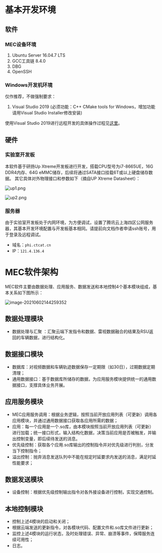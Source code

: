 # 基本开发环境

## 软件

### MEC设备环境

1. Ubuntu Server 16.04.7 LTS
2. GCC工具链 8.4.0
3. DBG
4. OpenSSH

### Windows开发机环境

仅作推荐，不做强制要求：

1. Visual Studio 2019 (必须功能：C++ CMake tools for Windows，增加功能请用Visual Studio Installer修改安装)

使用Visual Studio 2019进行远程开发的具体操作过程见[这里](https://docs.microsoft.com/zh-cn/cpp/build/cmake-projects-in-visual-studio?view=msvc-160)。

## 硬件

### 实验室开发板

本软件基于研扬Up Xtreme开发板进行开发，搭载CPU型号为i7-8665UE，16G DDR4内存、64G eMMC储存，后续将通过SATA接口挂载6T或以上硬盘储存数据。
其它具体对外物理接口和参数如下（摘自UP Xtreme Datasheet）：

![up1.png](https://i.loli.net/2021/01/28/jVZcK9houDCFkpg.png)

![up2.png](https://i.loli.net/2021/01/28/VUSLz2JNgO4Znld.png)

### 服务器

由于实验室开发板处于内网环境，为方便调试，设置了腾讯云上海四区公网服务器，其基本开发环境配置与开发板基本相同。请提前向文档作者申请ssh账号，用于登录及远程调试。

- 域名：`phi.ctcat.cn`
- IP：`121.4.136.4`

# MEC软件架构

MEC软件主要由数据处理、应用服务、数据发送和本地控制4个基本模块组成，基本关系如下图所示：

![image-20210602144259352](https://gitee.com/AiShiYuShiJiePingXing/img/raw/master/img/image-20210602144259352.png)

## 数据处理模块

- 数据处理与汇聚 ：汇聚云端下发指令和数据、雷视数据融合的结果及RSU返回的车辆数据，进行结构化。

## 数据接口模块

- 数据库：对视频数据和车辆轨迹数据保存一定期限（如30日），过期数据定期清理；
- 通用数据接口：基于数据库所储存的数据，为应用服务模块提供统一的通用数据接口，支撑具体业务开展。

## 应用服务模块

- MEC应用服务调用：根据业务逻辑，按照当前开放应用列表（可更新）调用各应用模块，并通过通用数据接口获取各应用所需的数据；
- 应用：每一个应用是一个.so库，由本模块按照当前开放应用列表（可更新）进行加载；统一接口形式，输入结构化数据，决策当前应用是否被触发，并输出控制变量，即后续待发送的消息。
- 优先级控制：获取各个应用.so库输出的控制指令并对优先级进行判别，分发当下控制指令；
- 溢出控制：抛弃消息发送队列中不能在规定时延要求内发送的消息，满足时延性能要求；

## 数据发送模块

- 设备控制：根据优先级控制输出指令对各外接设备进行控制，实现交通控制。

## 本地控制模块

- 控制上述4模块的启动和关闭；
- 根据云端发送的更新指令，对各模块代码、配置文件和.so库文件进行更新；
- 监控上述4模块的运行状态，及时处理错误、异常、崩溃等事件，保障服务连续可用性；
- 日志。
